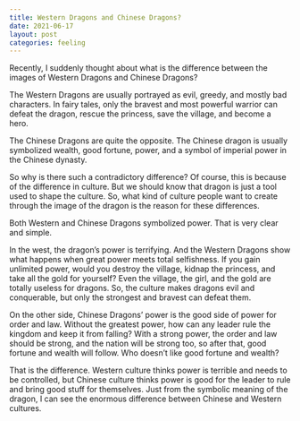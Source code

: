 ```yaml
---
title: Western Dragons and Chinese Dragons?
date: 2021-06-17
layout: post
categories: feeling
---
```

Recently, I suddenly thought about what is the difference between the images of Western Dragons and Chinese Dragons?

The Western Dragons are usually portrayed as evil, greedy, and mostly bad characters. In fairy tales, only the bravest and most powerful warrior can defeat the dragon, rescue the princess, save the village, and become a hero.

The Chinese Dragons are quite the opposite. The Chinese dragon is usually symbolized wealth, good fortune, power, and a symbol of imperial power in the Chinese dynasty.

So why is there such a contradictory difference? Of course, this is because of the difference in culture. But we should know that dragon is just a tool used to shape the culture. So, what kind of culture people want to create through the image of the dragon is the reason for these differences.

Both Western and Chinese Dragons symbolized power. That is very clear and simple.

In the west, the dragon&#8217;s power is terrifying. And the Western Dragons show what happens when great power meets total selfishness. If you gain unlimited power, would you destroy the village, kidnap the princess, and take all the gold for yourself? Even the village, the girl, and the gold are totally useless for dragons. So, the culture makes dragons evil and conquerable, but only the strongest and bravest can defeat them.

On the other side, Chinese Dragons&#8217; power is the good side of power for order and law. Without the greatest power, how can any leader rule the kingdom and keep it from falling? With a strong power, the order and law should be strong, and the nation will be strong too, so after that, good fortune and wealth will follow. Who doesn’t like good fortune and wealth?

That is the difference. Western culture thinks power is terrible and needs to be controlled, but Chinese culture thinks power is good for the leader to rule and bring good stuff for themselves. Just from the symbolic meaning of the dragon, I can see the enormous difference between Chinese and Western cultures.
